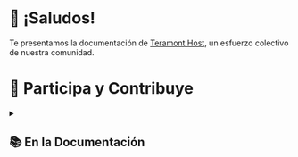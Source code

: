 # 👋 ¡Saludos!
Te presentamos la documentación de [Teramont Host](https://www.teramont.net), un esfuerzo colectivo de nuestra comunidad.

# 📁 Participa y Contribuye

<details>

<summary>

## 📚 En la Documentación

</summary>

Si deseas aportar a la documentación de Teramont Host, aquí te mostramos dos formas de hacerlo:

### Opción #1: Contribución Directa

Sigue estos pasos para contribuir directamente:

1. Haz un fork del [Repositorio en GitHub](https://github.com/Teramont-Host/TeramontDocs).
2. Como buena práctica, te sugerimos crear una nueva rama, por ejemplo `feature/mis-aportes`, esto facilitará la integración de tus cambios.
3. Realiza las modificaciones en tu versión del repositorio.
   Si vas a añadir nuevas páginas, recuerda seguir el formato establecido. Más detalles a continuación.
4. Envía una solicitud de pull para que tus cambios sean considerados en el repositorio principal.

**Nota Importante:** Al añadir nuevas páginas, no olvides incluirlas en el archivo [`sidebars.js`](/sidebars.js), que se encuentra en la raíz del repositorio.